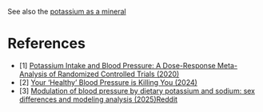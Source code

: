 See also the [potassium as a mineral](../../minerals/potassium.md)

# References
- [1] [Potassium Intake and Blood Pressure: A Dose-Response Meta-Analysis of Randomized Controlled Trials (2020)](https://pubmed.ncbi.nlm.nih.gov/32500831/)
- [2] [Your ‘Healthy’ Blood Pressure is Killing You (2024)](https://www.youtube.com/watch?v=ap6RAcnnKPg)
- [3] [Modulation of blood pressure by dietary potassium and sodium: sex differences and modeling analysis (2025)](https://journals.physiology.org/doi/full/10.1152/ajprenal.00222.2024)[Reddit](https://www.reddit.com/r/science/comments/1jz69ah/a_study_suggests_that_increasing_the_ratio_of/)